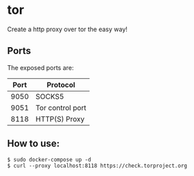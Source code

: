 # tor

Create a http proxy over tor the easy way!

## Ports

The exposed ports are:

| Port | Protocol |
| ---- | -------- |
| 9050 | SOCKS5 |
| 9051 | Tor control port |
| 8118 | HTTP(S) Proxy |

## How to use:

```
$ sudo docker-compose up -d
$ curl --proxy localhost:8118 https://check.torproject.org
```
